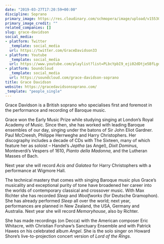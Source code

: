 ```yaml
---
date: "2019-03-27T17:20:59+00:00"
discipline: Soprano
primary_image: https://res.cloudinary.com/schmopera/image/upload/v1553028830/media/2019/03/GraceDavidson.jpg
primary_image_credit: ""
related_companies: []
slug: grace-davidson
social_media:
- platform: Twitter
  _template: social_media
  url: https://twitter.com/GraceDavidson33
- platform: Youtube
  _template: social_media
  url: https://www.youtube.com/playlist?list=PLbcYpbI9_eji02dDtje5BfLgdZ3BM7Yq2
- platform: Soundcloud
  _template: social_media
  url: https://soundcloud.com/grace-davidson-soprano
title: Grace Davidson
website: https://gracedavidsonsoprano.com/
_template: "people_single"
---
```

Grace Davidson is a British soprano who specialises first and foremost in the performance and recording of Baroque music.

Grace won the Early Music Prize while studying singing at London’s Royal Academy of Music. Since then, she has worked with leading Baroque ensembles of our day, singing under the batons of Sir John Eliot Gardner. Paul McCreesh, Philippe Herrweghe and Harry Christophers. Her discography includes a decade of CDs with The Sixteen, many of which feature her as soloist – Handel’s _Jeptha_ (as Angel), _Dixit Dominus_, Monteverdi’s Vespers of 1610, _Pianto della Madonna_, and the Lutheran Masses of Bach.

Next year she will record _Acis and Galatea_ for Harry Christophers with a performance at Wigmore Hall.

The technical mastery that comes with singing Baroque music plus Grace’s musicality and exceptional purity of tone have broadened her career into the worlds of contemporary classical and crossover music. With Max Richter she has recorded _Sleep_ and _Woolfworks_ (for Deutsche Gramophon). She has already performed _Sleep_ all over the world; next year, performances are planned in New Zealand, the USA, Germany and Australia. Next year she will record _Memoryhouse_, also by Richter.

She has made recordings (on Decca) with the American composer Eric Whitacre, with Christian Forshaw’s Sanctuary Ensemble and with Patrick Hawes on his celebrated album _Angel_. She is the solo singer on Howard Shore’s live-to-projection concert version of _Lord of the Rings_.